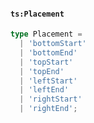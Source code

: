 #### `ts:Placement`

```ts
type Placement =
  | 'bottomStart'
  | 'bottomEnd'
  | 'topStart'
  | 'topEnd'
  | 'leftStart'
  | 'leftEnd'
  | 'rightStart'
  | 'rightEnd';
```
